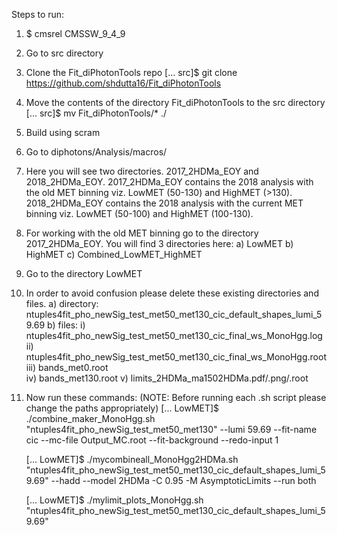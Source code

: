 Steps to run:

1. $ cmsrel CMSSW_9_4_9

2. Go to src directory

3. Clone the Fit_diPhotonTools repo
[... src]$ git clone https://github.com/shdutta16/Fit_diPhotonTools

4. Move the contents of the directory Fit_diPhotonTools to the src directory
[... src]$ mv Fit_diPhotonTools/* ./
 
5. Build using scram 

6. Go to diphotons/Analysis/macros/

7. Here you will see two directories. 2017_2HDMa_EOY and 2018_2HDMa_EOY.
   2017_2HDMa_EOY contains the 2018 analysis with the old MET binning viz. LowMET (50-130) and HighMET (>130).
   2018_2HDMa_EOY contains the 2018 analysis with the current MET binning viz. LowMET (50-100) and HighMET (100-130).

8. For working with the old MET binning go to the directory 2017_2HDMa_EOY. You will find 3 directories here: a) LowMET  b) HighMET  c) Combined_LowMET_HighMET

9. Go to the directory LowMET

10. In order to avoid confusion please delete these existing directories and files. 
    a) directory: ntuples4fit_pho_newSig_test_met50_met130_cic_default_shapes_lumi_59.69
    b) files: i)   ntuples4fit_pho_newSig_test_met50_met130_cic_final_ws_MonoHgg.log
       	      ii)  ntuples4fit_pho_newSig_test_met50_met130_cic_final_ws_MonoHgg.root
	      iii) bands_met0.root	
	      iv)  bands_met130.root
	      v)   limits_2HDMa_ma1502HDMa.pdf/.png/.root

11. Now run these commands: (NOTE: Before running each .sh script please change the paths appropriately)
    [... LowMET]$ ./combine_maker_MonoHgg.sh "ntuples4fit_pho_newSig_test_met50_met130" --lumi 59.69 --fit-name cic --mc-file Output_MC.root --fit-background --redo-input 1

    [... LowMET]$ ./mycombineall_MonoHgg2HDMa.sh "ntuples4fit_pho_newSig_test_met50_met130_cic_default_shapes_lumi_59.69" --hadd --model 2HDMa -C 0.95 -M AsymptoticLimits --run both

    [... LowMET]$ ./mylimit_plots_MonoHgg.sh "ntuples4fit_pho_newSig_test_met50_met130_cic_default_shapes_lumi_59.69"





